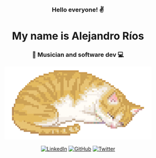 <div align='center'>

### Hello everyone! ✌

# My name is **Alejandro Ríos**

### 🎵 Musician and software dev 💻

![Cat](./assets/cat.gif)

[![LinkedIn](https://img.shields.io/badge/linkedin-%230077B5.svg?&style=for-the-badge&logo=linkedin&logoColor=white&color=black)](https://www.linkedin.com/in/alexriosj/)
[![GitHub](https://img.shields.io/badge/github-%23100000.svg?&style=for-the-badge&logo=github&logoColor=white&color=black)](https://www.github.com/alexriosj/)
[![Twitter](https://img.shields.io/badge/twitter-%231DA1F2.svg?&style=for-the-badge&logo=twitter&logoColor=white&color=black)](https://twitter.com/AlexRios979)

</div>
